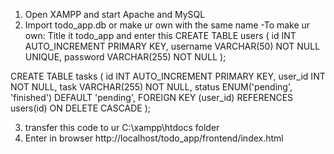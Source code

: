 1. Open XAMPP and start Apache and MySQL
2. Import todo_app.db or make ur own with the same name
      -To make ur own: Title it todo_app and enter this
        CREATE TABLE users (
    id INT AUTO_INCREMENT PRIMARY KEY,
    username VARCHAR(50) NOT NULL UNIQUE,
    password VARCHAR(255) NOT NULL
);

CREATE TABLE tasks (
    id INT AUTO_INCREMENT PRIMARY KEY,
    user_id INT NOT NULL,
    task VARCHAR(255) NOT NULL,
    status ENUM('pending', 'finished') DEFAULT 'pending',
    FOREIGN KEY (user_id) REFERENCES users(id) ON DELETE CASCADE
);

3. transfer this code to ur C:\xampp\htdocs folder
4. Enter in browser http://localhost/todo_app/frontend/index.html
